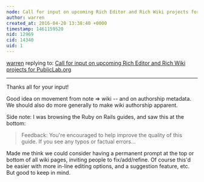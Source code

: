 ```yaml
---
node: Call for input on upcoming Rich Editor and Rich Wiki projects for PublicLab.org
author: warren
created_at: 2016-04-20 13:38:40 +0000
timestamp: 1461159520
nid: 12969
cid: 14340
uid: 1
---
```




[warren](../profile/warren) replying to: [Call for input on upcoming Rich Editor and Rich Wiki projects for PublicLab.org](../notes/warren/04-13-2016/call-for-input-on-upcoming-rich-editor-and-rich-wiki-projects-for-publiclab-org)

----
Thanks all for your input!

Good idea on movement from note => wiki -- and on authorship metadata. We should also do more generally to make wiki authorship apparent. 

Side note: I was browsing the Ruby on Rails guides, and saw this at the bottom:

> Feedback: You're encouraged to help improve the quality of this guide.
> If you see any typos or factual errors...

Made me think we could consider having a permanent prompt at the top or bottom of all wiki pages, inviting people to fix/add/refine. Of course this'd be easier with more in-line editing options, and a suggestion feature, etc. But good to keep in mind. 